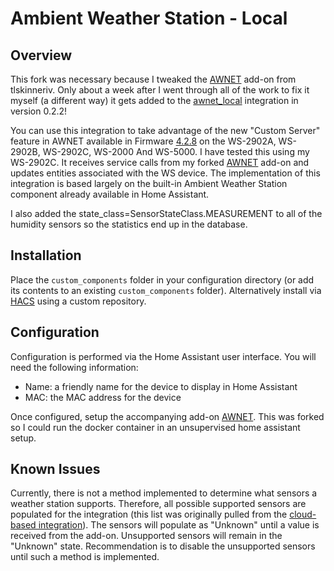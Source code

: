# Ambient Weather Station - Local

## Overview

This fork was necessary because I tweaked the [AWNET](https://github.com/tlskinneriv/hassio-addons/tree/master/awnet) add-on from tlskinneriv. Only about a week after I went through all of the work to fix it myself (a different way) it gets added to the [awnet_local](https://github.com/tlskinneriv/awnet_local) integration in version 0.2.2!

You can use this integration to take advantage of the new "Custom Server" feature in AWNET available in Firmware [4.2.8](https://ambientweather.com/support) on the WS-2902A, WS-2902B, WS-2902C, WS-2000 And WS-5000. I have tested this using my WS-2902C. It receives service calls from my forked [AWNET](https://gitlab.com/jruby411/awnet) add-on and updates entities associated with the WS device. The implementation of this integration is based largely on the built-in Ambient Weather Station component already available in Home Assistant.

I also added the state_class=SensorStateClass.MEASUREMENT to all of the humidity sensors so the statistics end up in the database.

## Installation

Place the `custom_components` folder in your configuration directory (or add its contents to an existing `custom_components` folder). Alternatively install via [HACS](https://hacs.xyz/) using a custom repository.

## Configuration

Configuration is performed via the Home Assistant user interface. You will need the following information:
- Name: a friendly name for the device to display in Home Assistant
- MAC: the MAC address for the device

Once configured, setup the accompanying add-on [AWNET](https://gitlab.com/jruby411/awnet). This was forked so I could run the docker container in an unsupervised home assistant setup.

## Known Issues

Currently, there is not a method implemented to determine what sensors a weather station supports. Therefore, all possible supported sensors are populated for the integration (this list was originally pulled from the [cloud-based integration](https://github.com/home-assistant/core/tree/dev/homeassistant/components/ambient_station)). The sensors will populate as "Unknown" until a value is received from the add-on. Unsupported sensors will remain in the "Unknown" state. Recommendation is to disable the unsupported sensors until such a method is implemented.
